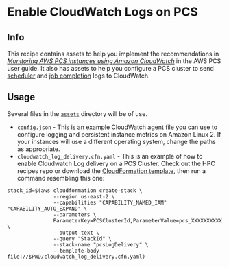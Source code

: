 # Enable CloudWatch Logs on PCS

## Info

This recipe contains assets to help you implement the recommendations in [_Monitoring AWS PCS instances using Amazon CloudWatch_](https://docs.aws.amazon.com/pcs/latest/userguide/monitoring-cloudwatch_instances.html) in the AWS PCS user guide. It also has assets to help you configure a PCS cluster to send [scheduler](https://docs.aws.amazon.com/pcs/latest/userguide/monitoring_scheduler-logs.html) and [job completion](https://docs.aws.amazon.com/pcs/latest/userguide/monitoring_job-completion-logs.html) logs to CloudWatch. 

## Usage

Several files in the [`assets`](assets/) directory will be of use.

* `config.json` - This is an example CloudWatch agent file you can use to configure logging and persistent instance metrics on Amazon Linux 2. If your instances will use a different operating system, change the paths as appropriate.
* `cloudwatch_log_delivery.cfn.yaml` - This is an example of how to enable Cloudwatch Log delivery on a PCS Cluster. Check out the HPC recipes repo or download the [CloudFormation template](assets/cloudwatch_log_delivery.cfn.yaml), then run a command resembling this one:
```shell
stack_id=$(aws cloudformation create-stack \
               --region us-east-2 \
               --capabilities "CAPABILITY_NAMED_IAM" "CAPABILITY_AUTO_EXPAND" \
               --parameters \
               ParameterKey=PCSClusterId,ParameterValue=pcs_XXXXXXXXXX \
               --output text \
               --query "StackId" \
               --stack-name "pcsLogDelivery" \
               --template-body file://$PWD/cloudwatch_log_delivery.cfn.yaml)
```
